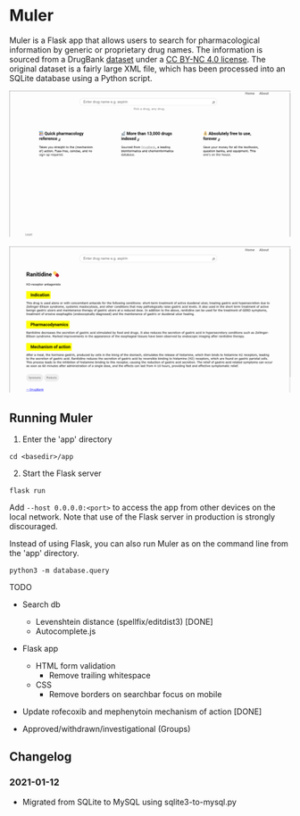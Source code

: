 # Muler

Muler is a Flask app that allows users to search for pharmacological information by generic or proprietary drug names. The information is sourced from a DrugBank [dataset](https://go.drugbank.com/releases/latest) under a [CC BY-NC 4.0 license](https://creativecommons.org/licenses/by-nc/4.0/legalcode). The original dataset is a fairly large XML file, which has been processed into an SQLite database using a Python script. 

![Home page](/search.png?raw=true "Home page")

![Results page](/result.png?raw=true "Results page")


## Running Muler

1. Enter the 'app' directory

```
cd <basedir>/app
```

2. Start the Flask server

```
flask run 
```

Add ```--host 0.0.0.0:<port>``` to access the app from other devices on the local network.
Note that use of the Flask server in production is strongly discouraged. 

Instead of using Flask, you can also run Muler as on the command line from the 'app' directory.

```
python3 -m database.query
```


TODO

- Search db
  - Levenshtein distance (spellfix/editdist3) [DONE]
  - Autocomplete.js

- Flask app 
  - HTML form validation
    - Remove trailing whitespace
  - CSS
    - Remove borders on searchbar focus on mobile

- Update rofecoxib and mephenytoin mechanism of action [DONE]
- Approved/withdrawn/investigational (Groups)


## Changelog

### 2021-01-12
- Migrated from SQLite to MySQL using sqlite3-to-mysql.py